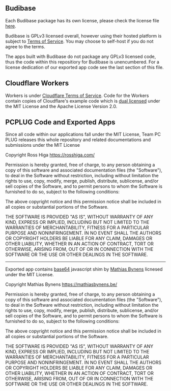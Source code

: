 ## Budibase 
Each Budibase package has its own license, please check the license file [here](https://budibase.com/licenses/).

Budibase is GPLv3 licensed overall, however using their hosted platform is subject to [Terms of Service](https://budibase.com/terms-of-service/). You may choose to self-host if you do not agree to the terms.

The apps built with Budibase do not package any GPLv3 licensed code, thus the code within this repositiory for Budibase is unencumbered. For a license dedication of our exported app code see the last section of this file.

## Cloudflare Workers

Workers is under [Cloudflare Terms of Service](https://www.cloudflare.com/supplemental-terms/). Code for the Workers contain copies of Cloudflare's example code which is [dual licensed](https://developers.cloudflare.com/fundamentals/api/licenses/) under the MIT License and the Apache License Version 2.0. 

## PCPLUG Code and Exported Apps
Since all code within our applications fall under the MIT License, Team PC PLUG releases this whole repository and related documentations and submissions under the MIT License

Copyright Ross Higa <https://rosshiga.com/>

Permission is hereby granted, free of charge, to any person obtaining
a copy of this software and associated documentation files (the
"Software"), to deal in the Software without restriction, including
without limitation the rights to use, copy, modify, merge, publish,
distribute, sublicense, and/or sell copies of the Software, and to
permit persons to whom the Software is furnished to do so, subject to
the following conditions:

The above copyright notice and this permission notice shall be
included in all copies or substantial portions of the Software.

THE SOFTWARE IS PROVIDED "AS IS", WITHOUT WARRANTY OF ANY KIND,
EXPRESS OR IMPLIED, INCLUDING BUT NOT LIMITED TO THE WARRANTIES OF
MERCHANTABILITY, FITNESS FOR A PARTICULAR PURPOSE AND
NONINFRINGEMENT. IN NO EVENT SHALL THE AUTHORS OR COPYRIGHT HOLDERS BE
LIABLE FOR ANY CLAIM, DAMAGES OR OTHER LIABILITY, WHETHER IN AN ACTION
OF CONTRACT, TORT OR OTHERWISE, ARISING FROM, OUT OF OR IN CONNECTION
WITH THE SOFTWARE OR THE USE OR OTHER DEALINGS IN THE SOFTWARE.

----------------

Exported app contains [base64](https://github.com/mathiasbynens/base64) javascript shim by [Mathias Bynens](https://github.com/mathiasbynens) licnesed under the MIT License.

Copyright Mathias Bynens <https://mathiasbynens.be/>

Permission is hereby granted, free of charge, to any person obtaining
a copy of this software and associated documentation files (the
"Software"), to deal in the Software without restriction, including
without limitation the rights to use, copy, modify, merge, publish,
distribute, sublicense, and/or sell copies of the Software, and to
permit persons to whom the Software is furnished to do so, subject to
the following conditions:

The above copyright notice and this permission notice shall be
included in all copies or substantial portions of the Software.

THE SOFTWARE IS PROVIDED "AS IS", WITHOUT WARRANTY OF ANY KIND,
EXPRESS OR IMPLIED, INCLUDING BUT NOT LIMITED TO THE WARRANTIES OF
MERCHANTABILITY, FITNESS FOR A PARTICULAR PURPOSE AND
NONINFRINGEMENT. IN NO EVENT SHALL THE AUTHORS OR COPYRIGHT HOLDERS BE
LIABLE FOR ANY CLAIM, DAMAGES OR OTHER LIABILITY, WHETHER IN AN ACTION
OF CONTRACT, TORT OR OTHERWISE, ARISING FROM, OUT OF OR IN CONNECTION
WITH THE SOFTWARE OR THE USE OR OTHER DEALINGS IN THE SOFTWARE.
